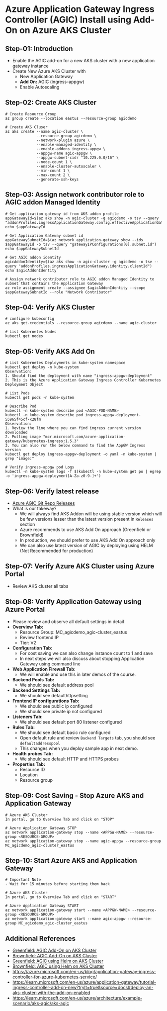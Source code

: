 # Azure Application Gateway Ingress Controller (AGIC) Install using Add-On on Azure AKS Cluster

## Step-01: Introduction
- Enable the AGIC add-on for a new AKS cluster with a new application gateway instance
- Create New Azure AKS Cluster with 
  - New Application Gateway
  - **Add On:** AGIC (ingress-appgw)
  - Enable Autoscaling
 
## Step-02: Create AKS Cluster
```t
# Create Resource Group
az group create --location eastus --resource-group agicdemo

# Create AKS Cluser
az aks create --name agic-cluster \
              --resource-group agicdemo \
              --network-plugin azure \
              --enable-managed-identity \
              --enable-addons ingress-appgw \
              --appgw-name agic-appgw \
              --appgw-subnet-cidr "10.225.0.0/16" \
              --node-count 1 \
              --enable-cluster-autoscaler \
              --min-count 1 \
              --max-count 2 \
              --generate-ssh-keys 
```

## Step-03: Assign network contributor role to AGIC addon Managed Identity
```t
# Get application gateway id from AKS addon profile
appGatewayId=$(az aks show -n agic-cluster -g agicdemo -o tsv --query "addonProfiles.ingressApplicationGateway.config.effectiveApplicationGatewayId")
echo $appGatewayId

# Get Application Gateway subnet id
appGatewaySubnetId=$(az network application-gateway show --ids $appGatewayId -o tsv --query "gatewayIPConfigurations[0].subnet.id")
echo $appGatewaySubnetId

# Get AGIC addon identity
agicAddonIdentity=$(az aks show -n agic-cluster -g agicdemo -o tsv --query "addonProfiles.ingressApplicationGateway.identity.clientId")
echo $agicAddonIdentity

# Assign network contributor role to AGIC addon Managed Identity to subnet that contains the Application Gateway
az role assignment create --assignee $agicAddonIdentity --scope $appGatewaySubnetId --role "Network Contributor"
```

## Step-04: Verify AKS Cluster
```t
# configure kubeconfig 
az aks get-credentials --resource-group agicdemo --name agic-cluster

# List Kubernetes Nodes
kubectl get nodes
```

## Step-05: Verify AKS Add On 
```t
# List Kubernetes Deployments in kube-system namespace
kubectl get deploy -n kube-system
Observation:
1. Should find the deployment with name "ingress-appgw-deployment"
2. This is the Azure Application Gateway Ingress Controller Kubernetes Deployment Object

# List Pods
kubectl get pods -n kube-system

# Describe Pod
kubectl -n kube-system describe pod <AGIC-POD-NAME>
kubectl -n kube-system describe pod ingress-appgw-deployment-55965f45cf-x28fm  
Observation:
1. Review the line where you can find ingress current version downloaded
2. Pulling image "mcr.microsoft.com/azure-application-gateway/kubernetes-ingress:1.5.3"
3. You can also run the below command to find the AppGW Ingress version
kubectl get deploy ingress-appgw-deployment -o yaml -n kube-system | grep "image:"

# Verify ingress-appgw pod Logs
kubectl -n kube-system logs -f $(kubectl -n kube-system get po | egrep -o 'ingress-appgw-deployment[A-Za-z0-9-]+')
```

## Step-06: Verify latest release 
- [Azure AGIC Git Repo Releases](https://github.com/Azure/application-gateway-kubernetes-ingress/releases)
- What is our takeway?
  - We will always find AKS Addon will be using stable version which will be few versions lesser than the latest version present in `Releases` section
  - Azure recommends to use AKS Add On approach (Greenfield or Brownfield)
  - In production, we should prefer to use AKS Add On approach only
  - We can also use latest version of AGIC by deploying using HELM (Not Recommended for production)

## Step-07: Verify Azure AKS Cluster using Azure Portal
- Review AKS cluster all tabs

## Step-08: Verify Application Gateway using Azure Portal
- Please review and observe all default settings in detail
- **Overview Tab:**
  - Resource Group: MC_agicdemo_agic-cluster_eastus
  - Review frontend IP
  - Tier: V2
- **Configuration Tab:**
  - For cost saving we can also change instance count to 1 and save
  - In next steps we will also discuss about stopping Application Gateway using command line
- **Web Application Firewall Tab:** 
  - We will enable and use this in later demos of the course. 
- **Backend Pools Tab:** 
  - We should see default address pool
- **Backend Settings Tab:**   
  - We should see defaulthttpsetting
- **Frontend IP configurations Tab:**  
  - We should see public ip configured
  - We should see private ip not configured
- **Listeners Tab:** 
  - We should see default port 80 listener configured
- **Rules Tab:** 
  - We should see default basic rule configured
  - Open default rule and review `Backend Targets` tab, you should see `defaultaddresspool`
  - This changes when you deploy sample app in next demo. 
- **Health probes Tab:**       
  - We should see default HTTP and HTTPS probes
- **Properties Tab:**
  - Resource ID
  - Location
  - Resource group

## Step-09: Cost Saving - Stop Azure AKS and Application Gateway
```t
# Azure AKS Cluster
In portal, go to Overview Tab and click on "STOP"

# Azure Application Gateway STOP
az network application-gateway stop --name <APPGW-NAME> --resource-group <RESOURCE-GROUP>
az network application-gateway stop --name agic-appgw --resource-group MC_agicdemo_agic-cluster_eastus
```

## Step-10: Start Azure AKS and Application Gateway
```t
# Important Note
- Wait for 15 minutes before starting them back

# Azure AKS Cluster
In portal, go to Overview Tab and click on "START"

# Azure Application Gateway START
az network application-gateway start --name <APPGW-NAME> --resource-group <RESOURCE-GROUP>
az network application-gateway start --name agic-appgw --resource-group MC_agicdemo_agic-cluster_eastus
```


## Additional References
- [Greenfield: AGIC Add-On on AKS Cluster](https://learn.microsoft.com/en-us/azure/application-gateway/tutorial-ingress-controller-add-on-new)
- [Brownfield: AGIC Add-On on AKS Cluster](https://learn.microsoft.com/en-us/azure/application-gateway/tutorial-ingress-controller-add-on-existing)
- [Greenfield: AGIC using Helm on AKS Cluster](https://learn.microsoft.com/en-us/azure/application-gateway/ingress-controller-install-new)
- [Brownfield: AGIC using Helm on AKS Cluster](https://learn.microsoft.com/en-us/azure/application-gateway/ingress-controller-install-existing)
- https://azure.microsoft.com/en-us/blog/application-gateway-ingress-controller-for-azure-kubernetes-service/
- https://learn.microsoft.com/en-us/azure/application-gateway/tutorial-ingress-controller-add-on-new?tryIt=true&source=docs#deploy-an-aks-cluster-with-the-add-on-enabled  
- https://learn.microsoft.com/en-us/azure/architecture/example-scenario/aks-agic/aks-agic
